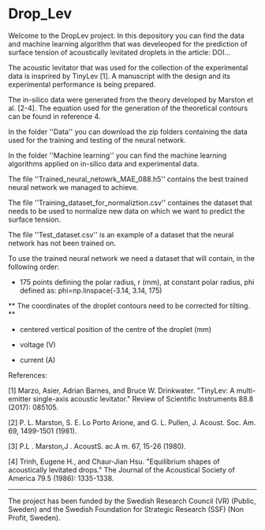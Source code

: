 # Drop_Lev

Welcome to the DropLev project. In this depository you can find the data and machine learning algorithm that was develeoped for the prediction of surface tension of acoustically levitated droplets in the article: DOI...


The acoustic levitator that was used for the collection of the experimental data is insprired by TinyLev [1]. A manuscript with the design and its experimental performance is being prepared. 


The in-silico data were generated from the theory developed by Marston et al. [2-4]. The equation used for the generation of the theoretical contours can be found in reference 4.

In the folder ''Data'' you can download the zip folders containing the data used for the training and testing of the neural network. 


In the folder ''Machine learning'' you can find the machine learning algorithms applied on in-silico data and experimental data.

The file ''Trained_neural_netowrk_MAE_088.h5'' contains the best trained neural network we managed to achieve. 

The file ''Training_dataset_for_normaliztion.csv'' containes the dataset that needs to be used to normalize new data on which we want to predict the surface tension.

The file ''Test_dataset.csv'' is an example of a dataset that the neural network has not been trained on. 


To use the trained neural network we need a dataset that will contain, in the following order:  


- 175 points defining the polar radius, r (mm), at constant polar radius, phi defined as:
phi=np.linspace(-3.14, 3.14, 175)


** The coordinates of the droplet contours need to be corrected for tilting. **


- centered vertical position of the centre of the droplet (mm)


- voltage (V)


- current (A)







References:


[1] Marzo, Asier, Adrian Barnes, and Bruce W. Drinkwater. "TinyLev: A multi-emitter single-axis acoustic levitator." Review of Scientific Instruments 88.8 (2017): 085105.


[2] P. L. Marston, S. E. Lo Porto Arione, and G. L. Pullen, J. Acoust. Soc. Am. 69, 1499-1501 (1981).


[3] P.L . Marston,J . AcoustS. ac.A m. 67, 15-26 (1980).


[4] Trinh, Eugene H., and Chaur‐Jian Hsu. "Equilibrium shapes of acoustically levitated drops." The Journal of the Acoustical Society of America 79.5 (1986): 1335-1338.


------------------------------------------------------------------------------------------------------------------------------------------------------------------
The project has been funded by the Swedish Research Council (VR) (Public, Sweden) and the Swedish Foundation for Strategic Research (SSF) (Non Profit, Sweden).
